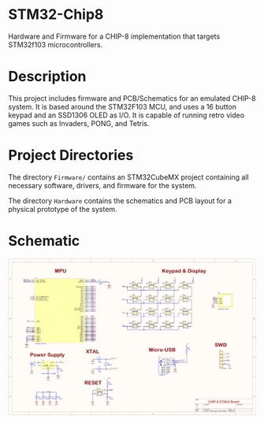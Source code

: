# STM32-Chip8
Hardware and Firmware for a CHIP-8 implementation that targets STM32f103 microcontrollers.

# Description
This project includes firmware and PCB/Schematics for an emulated CHIP-8 system. It is based around the STM32F103 MCU, and uses a 16 button keypad and an SSD1306 OLED as I/O. It is capable of running retro video games such as Invaders, PONG, and Tetris.

# Project Directories
The directory `Firmware/` contains an STM32CubeMX project containing all necessary software, drivers, and firmware for the system.

The directory `Hardware` contains the schematics and PCB layout for a physical prototype of the system.

# Schematic
![alt text](https://github.com/mbocaneg/STM32-Chip8/blob/master/imgs/chip8_stm32_schm.PNG)



